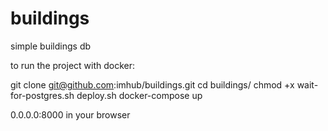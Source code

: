 # buildings
simple buildings db

to run the project with docker:

git clone git@github.com:imhub/buildings.git
cd buildings/
chmod +x wait-for-postgres.sh deploy.sh
docker-compose up

0.0.0.0:8000 in your browser
